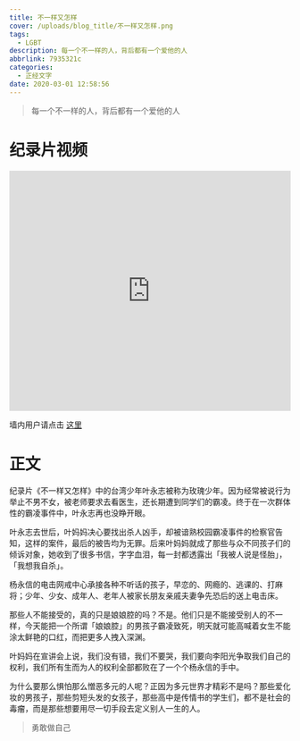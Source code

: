 ```yaml
---
title: 不一样又怎样
cover: /uploads/blog_title/不一样又怎样.png
tags:
  - LGBT
description: 每一个不一样的人，背后都有一个爱他的人
abbrlink: 7935321c
categories:
  - 正经文字
date: 2020-03-01 12:58:56
---
```


> 每一个不一样的人，背后都有一个爱他的人

# 纪录片视频

<iframe style="width: 640px; height: 430px; max-width: 100%" src="https://www.youtube.com/embed/V_M9ZId2QAY" frameborder="0" allow="accelerometer; autoplay; encrypted-media; gyroscope; picture-in-picture" allowfullscreen></iframe>

墙内用户请点击 [这里](https://www.bilibili.com/video/av31143991?p=2)

# 正文

纪录片《不一样又怎样》中的台湾少年叶永志被称为玫瑰少年。因为经常被说行为举止不男不女，被老师要求去看医生，还长期遭到同学们的霸凌。终于在一次群体性的霸凌事件中，叶永志再也没睁开眼。

叶永志去世后，叶妈妈决心要找出杀人凶手，却被谙熟校园霸凌事件的检察官告知，这样的案件，最后的被告均为无罪。后来叶妈妈就成了那些与众不同孩子们的倾诉对象，她收到了很多书信，字字血泪，每一封都透露出「我被人说是怪胎」，「我想我自杀」。

杨永信的电击网戒中心承接各种不听话的孩子，早恋的、网瘾的、逃课的、打麻将；少年、少女、成年人、老年人被家长朋友亲戚夫妻争先恐后的送上电击床。

那些人不能接受的，真的只是娘娘腔的吗？不是。他们只是不能接受别人的不一样，今天能把一个所谓「娘娘腔」的男孩子霸凌致死，明天就可能高喊着女生不能涂太鲜艳的口红，而把更多人拽入深渊。

叶妈妈在宣讲会上说，我们没有错，我们不要哭，我们要向李阳光争取我们自己的权利，我们所有生而为人的权利全部都败在了一个个杨永信的手中。

为什么要那么惧怕那么憎恶多元的人呢？正因为多元世界才精彩不是吗？那些爱化妆的男孩子，那些剪短头发的女孩子，那些高中是传情书的学生们，都不是社会的毒瘤，而是那些想要用尽一切手段去定义别人一生的人。

> 勇敢做自己
